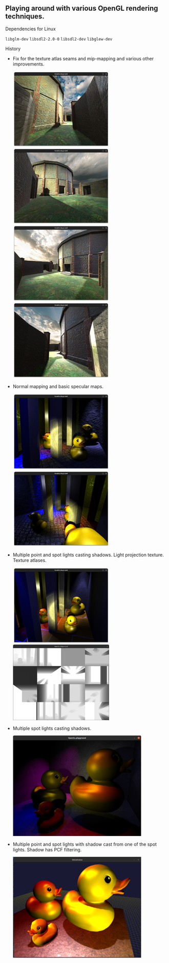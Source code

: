 ## Playing around with various OpenGL rendering techniques.

Dependencies for Linux

`libglm-dev`
`libsdl2-2.0-0`
`libsdl2-dev`
`libglew-dev`

History

-   Fix for the texture atlas seams and mip-mapping and various other improvements.

    <p float="left">
      <img src="./docs/images/upd3/img1.png" width="300" />
      <img src="./docs/images/upd3/img2.png" width="300" />  
      <img src="./docs/images/upd3/img3.png" width="300" />      
      <img src="./docs/images/upd3/img4.png" width="300" />      
    </p>

-   Normal mapping and basic specular maps.

    <p float="left">
      <img src="./docs/images/normal-maps.png" width="300" />
      <img src="./docs/images/normal-maps2.png" width="300" />      
    </p>

-   Multiple point and spot lights casting shadows. Light projection texture. Texture atlases.

    <p float="left">
      <img src="./docs/images/multilight-scene.png" width="300" />
      <img src="./docs/images/shadow-atlas.png" width="300" />
    </p>

-   Multiple spot lights casting shadows.

    <p float="left">
      <img src="./docs/images/multiple-spot-shadows.png" width="400" />
    </p>

-   Multiple point and spot lights with shadow cast from one of the spot lights. Shadow has PCF filtering.

    <p float="left">
      <img src="./docs/images/spot-light-shadow-map.png" width="400" />
    </p>

